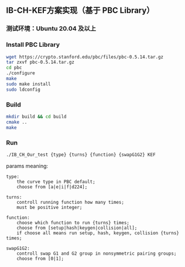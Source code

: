 ## IB-CH-KEF方案实现（基于 PBC Library）
### 测试环境：Ubuntu 20.04 及以上
### Install PBC Library
```bash
wget https://crypto.stanford.edu/pbc/files/pbc-0.5.14.tar.gz
tar zxvf pbc-0.5.14.tar.gz
cd pbc
./configure
make
sudo make install
sudo ldconfig
```

### Build
```bash
mkdir build && cd build
cmake ..
make
```

### Run
```bash
./IB_CH_Our_test {type} {turns} {function} {swapG1G2} KEF
```

params meaning:

    type: 
        the curve type in PBC default; 
        choose from [a|e|i|f|d224];

    turns: 
        controll running function how many times; 
        must be positive integer;

    function: 
        choose which function to run {turns} times; 
        choose from [setup|hash|keygen|collision|all]; 
        if choose all means run setup, hash, keygen, collision {turns} times;
    
    swapG1G2:
        controll swap G1 and G2 group in nonsymmetric pairing groups;
        choose from [0|1];
